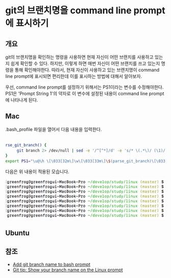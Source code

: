 # git의 브랜치명을 command line prompt에 표시하기

## 개요

git의 브랜치명을 확인하는 명령을 사용하면 현재 자신이 어떤 브랜치를 사용하고 있는지 쉽게 확인할 수 있다. 하지만, 이렇게 하면 매번 자신이 어떤 브랜치를 쓰고 있는지 명령을 통해 확인해야한다. 
따라서, 현재 자신이 사용하고 있는 브랜치명이 command line prompt에 표시되면 편리한데 이를 표시하는 방법에 대해서 알아보자. 

우선, command line prompt를 설정하기 위해서는 PS1이라는 변수를 수정해야한다. PS1은 'Prompt String 1'의 약자로 이 변수에 설정된 내용이 command line prompt에 나타나게 된다. 

## Mac

.bash_profile 파일을 열어서 다음 내용을 입력한다. 

```bash

rse_git_branch() {
     git branch 2> /dev/null | sed -e '/^[^*]/d' -e 's/* \(.*\)/ (\1)/'
}
export PS1="\u@\h \[\033[32m\]\w\[\033[33m\]\$(parse_git_branch)\[\033[00m\] $ "
```

다음은 위 내용이 적용된 모습니다. 

![apply PS1](./apply_ps1.png)


## Ubuntu


## 참조

* [Add git  branch name to bash prompt](https://coderwall.com/p/fasnya/add-git-branch-name-to-bash-prompt)
* [Git tip: Show your branch name on the Linux prompt](https://www.leaseweb.com/labs/2013/08/git-tip-show-your-branch-name-on-the-linux-prompt/)
